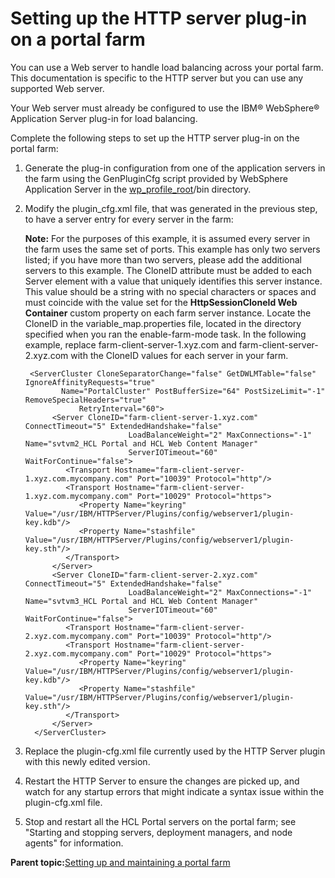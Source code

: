# Setting up the HTTP server plug-in on a portal farm 

You can use a Web server to handle load balancing across your portal farm. This documentation is specific to the HTTP server but you can use any supported Web server.

Your Web server must already be configured to use the IBM® WebSphere® Application Server plug-in for load balancing.

Complete the following steps to set up the HTTP server plug-in on the portal farm:

1.  Generate the plug-in configuration from one of the application servers in the farm using the GenPluginCfg script provided by WebSphere Application Server in the [wp\_profile\_root](../reference/wpsdirstr.md#wp_profile_root)/bin directory.

2.  Modify the plugin\_cfg.xml file, that was generated in the previous step, to have a server entry for every server in the farm:

    **Note:** For the purposes of this example, it is assumed every server in the farm uses the same set of ports. This example has only two servers listed; if you have more than two servers, please add the additional servers to this example. The CloneID attribute must be added to each Server element with a value that uniquely identifies this server instance. This value should be a string with no special characters or spaces and must coincide with the value set for the **HttpSessionCloneId Web Container** custom property on each farm server instance. Locate the CloneID in the variable\_map.properties file, located in the directory specified when you ran the enable-farm-mode task. In the following example, replace farm-client-server-1.xyz.com and farm-client-server-2.xyz.com with the CloneID values for each server in your farm.

    ```
     <ServerCluster CloneSeparatorChange="false" GetDWLMTable="false" IgnoreAffinityRequests="true"  
    		Name="PortalCluster" PostBufferSize="64" PostSizeLimit="-1" RemoveSpecialHeaders="true" 
    			RetryInterval="60">
          <Server CloneID="farm-client-server-1.xyz.com" ConnectTimeout="5" ExtendedHandshake="false" 
                           LoadBalanceWeight="2" MaxConnections="-1" Name="svtvm2_HCL Portal and HCL Web Content Manager" 
                           ServerIOTimeout="60" WaitForContinue="false">
             <Transport Hostname="farm-client-server-1.xyz.com.mycompany.com" Port="10039" Protocol="http"/>
             <Transport Hostname="farm-client-server-1.xyz.com.mycompany.com" Port="10029" Protocol="https">
                <Property Name="keyring" Value="/usr/IBM/HTTPServer/Plugins/config/webserver1/plugin-key.kdb"/>
                <Property Name="stashfile" Value="/usr/IBM/HTTPServer/Plugins/config/webserver1/plugin-key.sth"/>
             </Transport>
          </Server>
          <Server CloneID="farm-client-server-2.xyz.com" ConnectTimeout="5" ExtendedHandshake="false" 
                           LoadBalanceWeight="2" MaxConnections="-1" Name="svtvm3_HCL Portal and HCL Web Content Manager" 
                           ServerIOTimeout="60" WaitForContinue="false">
             <Transport Hostname="farm-client-server-2.xyz.com.mycompany.com" Port="10039" Protocol="http"/>
             <Transport Hostname="farm-client-server-2.xyz.com.mycompany.com" Port="10029" Protocol="https">
                <Property Name="keyring" Value="/usr/IBM/HTTPServer/Plugins/config/webserver1/plugin-key.kdb"/>
                <Property Name="stashfile" Value="/usr/IBM/HTTPServer/Plugins/config/webserver1/plugin-key.sth"/>
             </Transport>
          </Server>
      </ServerCluster>
    ```

3.  Replace the plugin-cfg.xml file currently used by the HTTP Server plugin with this newly edited version.

4.  Restart the HTTP Server to ensure the changes are picked up, and watch for any startup errors that might indicate a syntax issue within the plugin-cfg.xml file.

5.  Stop and restart all the HCL Portal servers on the portal farm; see "Starting and stopping servers, deployment managers, and node agents" for information.


**Parent topic:**[Setting up and maintaining a portal farm ](../install/portal_farm.md)

